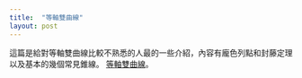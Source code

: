 ```yaml
---
title:  "等軸雙曲線"
layout: post
---
```


這篇是給對等軸雙曲線比較不熟悉的人最的一些介紹，內容有龐色列點和封藤定理以及基本的幾個常見錐線。
[等軸雙曲線][Wiki]。

[Wiki]:/Permutationline.pdf




